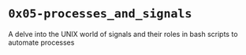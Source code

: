 # `0x05-processes_and_signals`
A delve into the UNIX world of signals and their roles in bash scripts to automate processes
